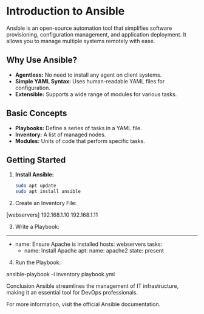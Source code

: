 # Introduction to Ansible

Ansible is an open-source automation tool that simplifies software provisioning, configuration management, and application deployment. It allows you to manage multiple systems remotely with ease.

## Why Use Ansible?

- **Agentless:** No need to install any agent on client systems.
- **Simple YAML Syntax:** Uses human-readable YAML files for configuration.
- **Extensible:** Supports a wide range of modules for various tasks.

## Basic Concepts

- **Playbooks:** Define a series of tasks in a YAML file.
- **Inventory:** A list of managed nodes.
- **Modules:** Units of code that perform specific tasks.

## Getting Started

1. **Install Ansible:**
   ```bash
   sudo apt update
   sudo apt install ansible

2. Create an Inventory File:

[webservers]
192.168.1.10
192.168.1.11

3. Write a Playbook:

---
- name: Ensure Apache is installed
  hosts: webservers
  tasks:
    - name: Install Apache
      apt:
        name: apache2
        state: present
4. Run the Playbook:

ansible-playbook -i inventory playbook.yml

Conclusion
Ansible streamlines the management of IT infrastructure, making it an essential tool for DevOps professionals.

For more information, visit the official Ansible documentation.

 
 
 

 
 
 
 
 
 
 
 
 
 
